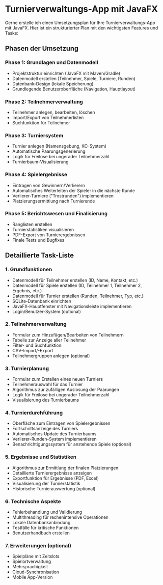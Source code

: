 # Turnierverwaltungs-App mit JavaFX

Gerne erstelle ich einen Umsetzungsplan für Ihre Turnierverwaltungs-App mit JavaFX. Hier ist ein strukturierter Plan mit den wichtigsten Features und Tasks:

## Phasen der Umsetzung

### Phase 1: Grundlagen und Datenmodell
- Projektstruktur einrichten (JavaFX mit Maven/Gradle)
- Datenmodell erstellen (Teilnehmer, Spiele, Turniere, Runden)
- Datenbank-Design (lokale Speicherung)
- Grundlegende Benutzeroberfläche (Navigation, Hauptlayout)

### Phase 2: Teilnehmerverwaltung
- Teilnehmer anlegen, bearbeiten, löschen
- Import/Export von Teilnehmerlisten
- Suchfunktion für Teilnehmer

### Phase 3: Turniersystem
- Turnier anlegen (Namensgebung, KO-System)
- Automatische Paarungsgenerierung
- Logik für Freilose bei ungerader Teilnehmerzahl
- Turnierbaum-Visualisierung

### Phase 4: Spielergebnisse
- Eintragen von Gewinnern/Verlierern
- Automatisches Weiterleiten der Spieler in die nächste Runde
- Verlierer-Turniere ("Trostrunden") implementieren
- Platzierungsermittlung nach Turnierende

### Phase 5: Berichtswesen und Finalisierung
- Ranglisten erstellen
- Turnierstatistiken visualisieren
- PDF-Export von Turnierergebnissen
- Finale Tests und Bugfixes

## Detaillierte Task-Liste

### 1. Grundfunktionen
- Datenmodell für Teilnehmer erstellen (ID, Name, Kontakt, etc.)
- Datenmodell für Spiele erstellen (ID, Teilnehmer 1, Teilnehmer 2, Ergebnis, etc.)
- Datenmodell für Turnier erstellen (Runden, Teilnehmer, Typ, etc.)
- SQLite-Datenbank einrichten
- JavaFX-Hauptfenster mit Navigationsleiste implementieren
- Login/Benutzer-System (optional)

### 2. Teilnehmerverwaltung
- Formular zum Hinzufügen/Bearbeiten von Teilnehmern
- Tabelle zur Anzeige aller Teilnehmer
- Filter- und Suchfunktion
- CSV-Import/-Export
- Teilnehmergruppen anlegen (optional)

### 3. Turnierplanung
- Formular zum Erstellen eines neuen Turniers
- Teilnehmerauswahl für das Turnier
- Algorithmus zur zufälligen Auslosung der Paarungen
- Logik für Freilose bei ungerader Teilnehmerzahl
- Visualisierung des Turnierbaums

### 4. Turnierdurchführung
- Oberfläche zum Eintragen von Spielergebnissen
- Fortschrittsanzeige des Turniers
- Automatisches Update des Turnierbaums
- Verlierer-Runden-System implementieren
- Benachrichtigungssystem für anstehende Spiele (optional)

### 5. Ergebnisse und Statistiken
- Algorithmus zur Ermittlung der finalen Platzierungen
- Detaillierte Turnierergebnisse anzeigen
- Exportfunktion für Ergebnisse (PDF, Excel)
- Visualisierung der Turnierstatistik
- Historische Turnierauswertung (optional)

### 6. Technische Aspekte
- Fehlerbehandlung und Validierung
- Multithreading für rechenintensive Operationen
- Lokale Datenbankanbindung
- Testfälle für kritische Funktionen
- Benutzerhandbuch erstellen

### 7. Erweiterungen (optional)
- Spielpläne mit Zeitslots
- Spielortverwaltung
- Mehrsprachigkeit
- Cloud-Synchronisation
- Mobile App-Version
